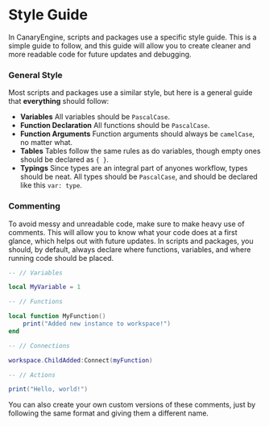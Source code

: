 # Style Guide

In CanaryEngine, scripts and packages use a specific style guide. This is a simple guide to follow, and this guide will allow you to create cleaner and more readable code for future updates and debugging.

### General Style

Most scripts and packages use a similar style, but here is a general guide that **everything** should follow:

* **Variables** All variables should be `PascalCase`.
* **Function Declaration** All functions should be `PascalCase`.
* **Function Arguments** Function arguments should always be `camelCase`, no matter what.
* **Tables** Tables follow the same rules as do variables, though empty ones should be declared as `{ }`.
* **Typings** Since types are an integral part of anyones workflow, types should be neat. All types should be `PascalCase`, and should be declared like this `var: type`.

### Commenting

To avoid messy and unreadable code, make sure to make heavy use of comments. This will allow you to know what your code does at a first glance, which helps out with future updates. In scripts and packages, you should, by default, always declare where functions, variables, and where running code should be placed.

```lua
-- // Variables

local MyVariable = 1

-- // Functions

local function MyFunction()
    print("Added new instance to workspace!")
end

-- // Connections

workspace.ChildAdded:Connect(myFunction)

-- // Actions

print("Hello, world!")
```

You can also create your own custom versions of these comments, just by following the same format and giving them a different name.